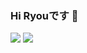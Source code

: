 ### Hi Ryouです 👋
![](http://github-profile-summary-cards.vercel.app/api/cards/profile-details?username=RyouYatTung&theme=aura_dark)
![](http://github-profile-summary-cards.vercel.app/api/cards/repos-per-language?username=RyouYatTung&theme=aura_dark)

